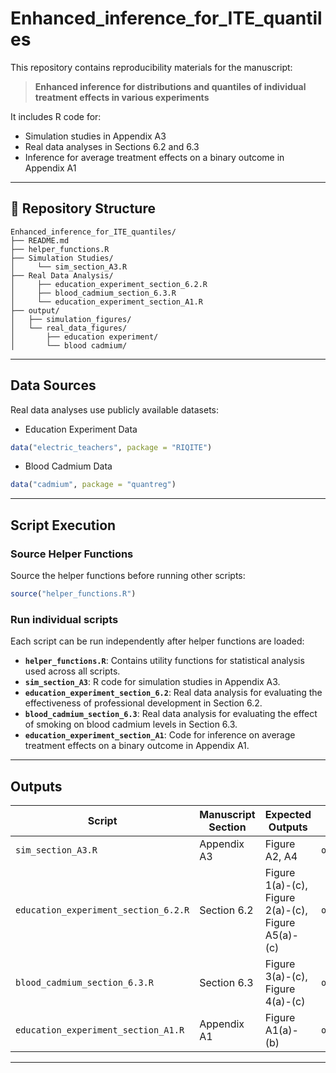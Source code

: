 # Enhanced_inference_for_ITE_quantiles

This repository contains reproducibility materials for the manuscript:

> **Enhanced inference for distributions and quantiles of individual treatment effects in various experiments**  

It includes R code for:
- Simulation studies in Appendix A3
- Real data analyses in Sections 6.2 and 6.3
- Inference for average treatment effects on a binary outcome in Appendix A1

---

## 📂 Repository Structure

```
Enhanced_inference_for_ITE_quantiles/
├── README.md
├── helper_functions.R
├── Simulation Studies/
│     └── sim_section_A3.R
├── Real Data Analysis/
│     ├── education_experiment_section_6.2.R
│     ├── blood_cadmium_section_6.3.R
│     └── education_experiment_section_A1.R
├── output/
│   ├── simulation_figures/
│   └── real_data_figures/
│       ├── education experiment/
│       └── blood cadmium/

```
---

## Data Sources

Real data analyses use publicly available datasets:

- Education Experiment Data

```r
data("electric_teachers", package = "RIQITE")
```

- Blood Cadmium Data

```r
data("cadmium", package = "quantreg")
```
---

## Script Execution

### Source Helper Functions

Source the helper functions before running other scripts:

```r
source("helper_functions.R")
```

### Run individual scripts

Each script can be run independently after helper functions are loaded:
- **`helper_functions.R`**: Contains utility functions for statistical analysis used across all scripts.
- **`sim_section_A3`**: R code for simulation studies in Appendix A3.
- **`education_experiment_section_6.2`**:
  Real data analysis for evaluating the effectiveness of professional development in Section 6.2.
- **`blood_cadmium_section_6.3`**:
  Real data analysis for evaluating the effect of smoking on blood cadmium levels in Section 6.3.
- **`education_experiment_section_A1`**:
  Code for inference on average treatment effects on a binary outcome in Appendix A1.
---

## Outputs


| Script                      | Manuscript Section | Expected Outputs                | Output Directory                         |
|-----------------------------|--------------------------------------|----------------------------------------|----------------------------------------|
| `sim_section_A3.R`     | Appendix A3| Figure A2, A4       |  `output/simulation_figures/`   |
| `education_experiment_section_6.2.R`     | Section 6.2| Figure 1(a)-(c), Figure 2(a)-(c), Figure A5(a)-(c)      |    `output/real_data_figures/education_experiment/` |
| `blood_cadmium_section_6.3.R`    | Section 6.3   | Figure 3(a)-(c), Figure 4(a)-(c)     |  `output/real_data_figures/blood_cadmium/` |
| `education_experiment_section_A1.R`    | Appendix A1 | Figure A1(a)-(b)       | `output/real_data_figures/education_experiment/`  |


---



